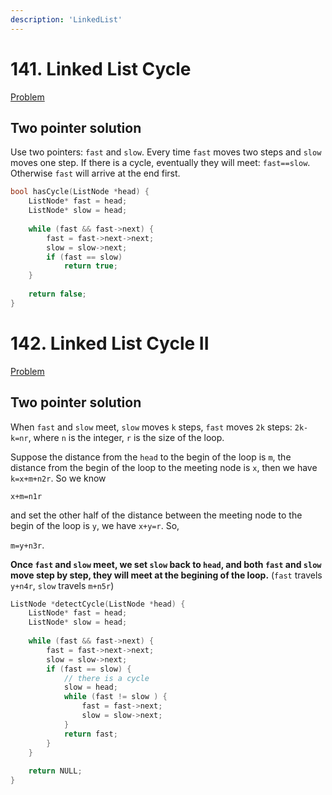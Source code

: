 ```yaml
---
description: 'LinkedList'
---
```


# 141. Linked List Cycle

[Problem](https://leetcode.com/problems/linked-list-cycle/)

## Two pointer solution

Use two pointers: `fast` and `slow`. Every time `fast` moves two steps and `slow` moves one step. If there
is a cycle, eventually they will meet: `fast==slow`. Otherwise `fast` will arrive at the end first.

```cpp
bool hasCycle(ListNode *head) {
    ListNode* fast = head;
    ListNode* slow = head;
    
    while (fast && fast->next) {
        fast = fast->next->next;
        slow = slow->next;
        if (fast == slow)
            return true;
    }
    
    return false;
}
```

# 142. Linked List Cycle II

[Problem](https://leetcode.com/problems/linked-list-cycle-ii/)

## Two pointer solution

When `fast` and `slow` meet, `slow` moves `k` steps, `fast` moves `2k` steps: `2k-k=nr`, where `n` is 
the integer, `r` is the size of the loop.

Suppose the distance from the `head` to the begin of the loop is `m`, the distance from the begin of the 
loop to the meeting node is `x`, then we have `k=x+m+n2r`. So we know

`x+m=n1r`

and set the other half of the distance between the meeting node to the begin of the loop is `y`, we have `x+y=r`.
So,

`m=y+n3r`.

**Once `fast` and `slow` meet, we set `slow` back to `head`, and both `fast` and `slow` move step by step, they will meet
at the begining of the loop.** (`fast` travels `y+n4r`, `slow` travels `m+n5r`)

```cpp
ListNode *detectCycle(ListNode *head) {
    ListNode* fast = head;
    ListNode* slow = head;
    
    while (fast && fast->next) {
        fast = fast->next->next;
        slow = slow->next;
        if (fast == slow) {
            // there is a cycle
            slow = head;
            while (fast != slow ) {
                fast = fast->next;
                slow = slow->next;
            }
            return fast;
        }
    }
    
    return NULL;
}
```
